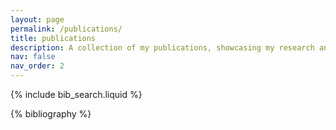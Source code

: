 ```yaml
---
layout: page
permalink: /publications/
title: publications
description: A collection of my publications, showcasing my research and contributions to the field. This page includes a search feature for easy access to specific works.
nav: false
nav_order: 2
---
```


<!-- _pages/publications.md -->

<!-- Bibsearch Feature -->

{% include bib_search.liquid %}

<div class="publications">

{% bibliography %}

</div>
